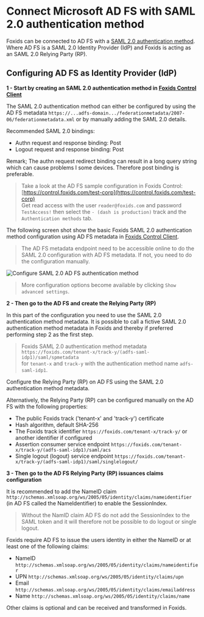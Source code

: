 # Connect Microsoft AD FS with SAML 2.0 authentication method

Foxids can be connected to AD FS with a [SAML 2.0 authentication method](up-party-saml-2.0.md). Where AD FS is a SAML 2.0 Identity Provider (IdP) and Foxids is acting as an SAML 2.0 Relying Party (RP).
 
## Configuring AD FS as Identity Provider (IdP)

**1 - Start by creating an SAML 2.0 authentication method in [Foxids Control Client](control.md#foxids-control-client)**

The SAML 2.0 authentication method can either be configured by using the AD FS metadata `https://...adfs-domain.../federationmetadata/2007-06/federationmetadata.xml` or by manually adding the SAML 2.0 details.

Recommended SAML 2.0 bindings:
- Authn request and response binding: Post
- Logout request and response binding: Post

Remark; The authn request redirect binding can result in a long query string which can cause problems I some devices. Therefore post binding is preferable.

> Take a look at the AD FS sample configuration in Foxids Control: [https://control.foxids.com/test-corp](https://control.foxids.com/test-corp)  
> Get read access with the user `reader@foxids.com` and password `TestAccess!` then select the `- (dash is production)` track and the `Authentication methods` tab.

The following screen shot show the basic Foxids SAML 2.0 authentication method configuration using AD FS metadata in [Foxids Control Client](control.md#foxids-control-client).

> The AD FS metadata endpoint need to be accessible online to do the SAML 2.0 configuration with AD FS metadata. If not, you need to do the configuration manually.

![Configure SAML 2.0 AD FS authentication method](images/configure-saml-adfs-up-party.png)

> More configuration options become available by clicking `Show advanced settings`.

**2 - Then go to the AD FS and create the Relying Party (RP)**

In this part of the configuration you need to use the SAML 2.0 authentication method metadata. It is possible to call a fictive SAML 2.0 authentication method metadata in Foxids and thereby if preferred performing step 2 as the first step.

> Foxids SAML 2.0 authentication method metadata `https://foxids.com/tenant-x/track-y/(adfs-saml-idp1)/saml/spmetadata`  
> for `tenant-x` and `track-y` with the authentication method name `adfs-saml-idp1`.

Configure the Relying Party (RP) on AD FS using the SAML 2.0 authentication method metadata.

Alternatively, the Relying Party (RP) can be configured manually on the AD FS with the following properties:

- The public Foxids track ('tenant-x' and 'track-y') certificate
- Hash algorithm, default SHA-256
- The Foxids track identifier `https://foxids.com/tenant-x/track-y/` or another identifier if configured
- Assertion consumer service endpoint `https://foxids.com/tenant-x/track-y/(adfs-saml-idp1)/saml/acs`
- Single logout (logout) service endpoint `https://foxids.com/tenant-x/track-y/(adfs-saml-idp1)/saml/singlelogout/`

**3 - Then go to the AD FS Relying Party (RP) issuances claims configuration**

It is recommended to add the NameID claim `http://schemas.xmlsoap.org/ws/2005/05/identity/claims/nameidentifier` (in AD FS called the NameIdentifier) to enable the SessionIndex. 

> Without the NamID claim AD FS do not add the SessionIndex to the SAML token and it will therefore not be possible to do logout or single logout.

Foxids require AD FS to issue the users identity in either the NameID or at least one of the following claims:

- NameID `http://schemas.xmlsoap.org/ws/2005/05/identity/claims/nameidentifier`
- UPN `http://schemas.xmlsoap.org/ws/2005/05/identity/claims/upn`
- Email `http://schemas.xmlsoap.org/ws/2005/05/identity/claims/emailaddress`
- Name `http://schemas.xmlsoap.org/ws/2005/05/identity/claims/name`

Other claims is optional and can be received and transformed in Foxids.

